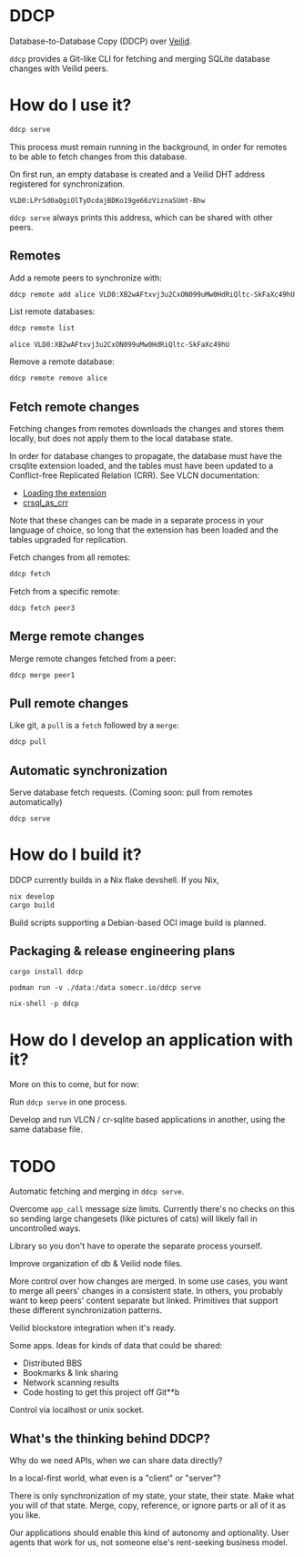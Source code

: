 # DDCP

Database-to-Database Copy (DDCP) over [Veilid](https://veilid.com).

`ddcp` provides a Git-like CLI for fetching and merging SQLite database changes with Veilid peers.

# How do I use it?

```bash
ddcp serve
```

This process must remain running in the background, in order for remotes to be able to fetch changes from this database.

On first run, an empty database is created and a Veilid DHT address registered for synchronization.

```
VLD0:LPrSd0aQgiOlTyDcdajBDKo19ge66zViznaSUmt-Bhw
```

`ddcp serve` always prints this address, which can be shared with other peers.

## Remotes

Add a remote peers to synchronize with:

```bash
ddcp remote add alice VLD0:XB2wAFtxvj3u2CxON099uMw0HdRiQltc-SkFaXc49hU
```

List remote databases:

```bash
ddcp remote list
```

```
alice VLD0:XB2wAFtxvj3u2CxON099uMw0HdRiQltc-SkFaXc49hU
```

Remove a remote database:

```bash
ddcp remote remove alice
```

## Fetch remote changes

Fetching changes from remotes downloads the changes and stores them locally, but does not apply them to the local database state.

In order for database changes to propagate, the database must have the crsqlite extension loaded, and the tables must have been updated to a Conflict-free Replicated Relation (CRR). See VLCN documentation:

- [Loading the extension](https://vlcn.io/docs/cr-sqlite/installation#loading-the-extension)
- [crsql_as_crr](https://vlcn.io/docs/cr-sqlite/api-methods/crsql_as_crr)

Note that these changes can be made in a separate process in your language of choice, so long that the extension has been loaded and the tables upgraded for replication.

Fetch changes from all remotes:

```bash
ddcp fetch
```

Fetch from a specific remote:

```bash
ddcp fetch peer3
```

## Merge remote changes

Merge remote changes fetched from a peer:

```bash
ddcp merge peer1
```

## Pull remote changes

Like git, a `pull` is a `fetch` followed by a `merge`:

```bash
ddcp pull
```

## Automatic synchronization

Serve database fetch requests. (Coming soon: pull from remotes automatically)

```
ddcp serve
```

# How do I build it?

DDCP currently builds in a Nix flake devshell. If you Nix,

```bash
nix develop
cargo build
```

Build scripts supporting a Debian-based OCI image build is planned.

## Packaging & release engineering plans

`cargo install ddcp`

`podman run -v ./data:/data somecr.io/ddcp serve`

`nix-shell -p ddcp`

# How do I develop an application with it?

More on this to come, but for now:

Run `ddcp serve` in one process.

Develop and run VLCN / cr-sqlite based applications in another, using the same database file.

# TODO

Automatic fetching and merging in `ddcp serve`.

Overcome `app_call` message size limits. Currently there's no checks on this so sending large changesets (like pictures of cats) will likely fail in uncontrolled ways.

Library so you don't have to operate the separate process yourself.

Improve organization of db & Veilid node files.

More control over how changes are merged. In some use cases, you want to merge all peers' changes in a consistent state. In others, you probably want to keep peers' content separate but linked. Primitives that support these different synchronization patterns.

Veilid blockstore integration when it's ready.

Some apps. Ideas for kinds of data that could be shared:

- Distributed BBS
- Bookmarks & link sharing
- Network scanning results
- Code hosting to get this project off Git\*\*b

Control via localhost or unix socket.

## What's the thinking behind DDCP?

Why do we need APIs, when we can share data directly?

In a local-first world, what even is a "client" or "server"?

There is only synchronization of my state, your state, their state. Make what you will of that state. Merge, copy, reference, or ignore parts or all of it as you like.

Our applications should enable this kind of autonomy and optionality. User agents that work for us, not someone else's rent-seeking business model.

